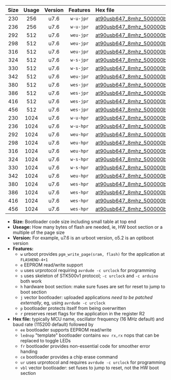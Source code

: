 |Size|Usage|Version|Features|Hex file|
|:-:|:-:|:-:|:-:|:--|
|230|256|u7.6|`w-u-jpr`|[at90usb647_8mhz_500000bps_ur_vbl.hex](https://raw.githubusercontent.com/stefanrueger/urboot/main//at90usb647_8mhz_500000bps_ur_vbl.hex)|
|236|256|u7.6|`w-u-jpr`|[at90usb647_8mhz_500000bps_lednop_ur_vbl.hex](https://raw.githubusercontent.com/stefanrueger/urboot/main//at90usb647_8mhz_500000bps_lednop_ur_vbl.hex)|
|292|512|u7.6|`weu-jpr`|[at90usb647_8mhz_500000bps_ee_ur_vbl.hex](https://raw.githubusercontent.com/stefanrueger/urboot/main//at90usb647_8mhz_500000bps_ee_ur_vbl.hex)|
|298|512|u7.6|`weu-jpr`|[at90usb647_8mhz_500000bps_ee_lednop_ur_vbl.hex](https://raw.githubusercontent.com/stefanrueger/urboot/main//at90usb647_8mhz_500000bps_ee_lednop_ur_vbl.hex)|
|316|512|u7.6|`weu-jpr`|[at90usb647_8mhz_500000bps_ee_lednop_fr_ur_vbl.hex](https://raw.githubusercontent.com/stefanrueger/urboot/main//at90usb647_8mhz_500000bps_ee_lednop_fr_ur_vbl.hex)|
|324|512|u7.6|`w-s-jpr`|[at90usb647_8mhz_500000bps_vbl.hex](https://raw.githubusercontent.com/stefanrueger/urboot/main//at90usb647_8mhz_500000bps_vbl.hex)|
|330|512|u7.6|`w-s-jpr`|[at90usb647_8mhz_500000bps_lednop_vbl.hex](https://raw.githubusercontent.com/stefanrueger/urboot/main//at90usb647_8mhz_500000bps_lednop_vbl.hex)|
|342|512|u7.6|`weu-jpr`|[at90usb647_8mhz_500000bps_ee_lednop_fr_ce_ur_vbl.hex](https://raw.githubusercontent.com/stefanrueger/urboot/main//at90usb647_8mhz_500000bps_ee_lednop_fr_ce_ur_vbl.hex)|
|380|512|u7.6|`wes-jpr`|[at90usb647_8mhz_500000bps_ee_vbl.hex](https://raw.githubusercontent.com/stefanrueger/urboot/main//at90usb647_8mhz_500000bps_ee_vbl.hex)|
|386|512|u7.6|`wes-jpr`|[at90usb647_8mhz_500000bps_ee_lednop_vbl.hex](https://raw.githubusercontent.com/stefanrueger/urboot/main//at90usb647_8mhz_500000bps_ee_lednop_vbl.hex)|
|416|512|u7.6|`wes-jpr`|[at90usb647_8mhz_500000bps_ee_lednop_fr_vbl.hex](https://raw.githubusercontent.com/stefanrueger/urboot/main//at90usb647_8mhz_500000bps_ee_lednop_fr_vbl.hex)|
|456|512|u7.6|`wes-jpr`|[at90usb647_8mhz_500000bps_ee_lednop_fr_ce_vbl.hex](https://raw.githubusercontent.com/stefanrueger/urboot/main//at90usb647_8mhz_500000bps_ee_lednop_fr_ce_vbl.hex)|
|230|1024|u7.6|`w-u-hpr`|[at90usb647_8mhz_500000bps_ur.hex](https://raw.githubusercontent.com/stefanrueger/urboot/main//at90usb647_8mhz_500000bps_ur.hex)|
|236|1024|u7.6|`w-u-hpr`|[at90usb647_8mhz_500000bps_lednop_ur.hex](https://raw.githubusercontent.com/stefanrueger/urboot/main//at90usb647_8mhz_500000bps_lednop_ur.hex)|
|292|1024|u7.6|`weu-hpr`|[at90usb647_8mhz_500000bps_ee_ur.hex](https://raw.githubusercontent.com/stefanrueger/urboot/main//at90usb647_8mhz_500000bps_ee_ur.hex)|
|298|1024|u7.6|`weu-hpr`|[at90usb647_8mhz_500000bps_ee_lednop_ur.hex](https://raw.githubusercontent.com/stefanrueger/urboot/main//at90usb647_8mhz_500000bps_ee_lednop_ur.hex)|
|316|1024|u7.6|`weu-hpr`|[at90usb647_8mhz_500000bps_ee_lednop_fr_ur.hex](https://raw.githubusercontent.com/stefanrueger/urboot/main//at90usb647_8mhz_500000bps_ee_lednop_fr_ur.hex)|
|324|1024|u7.6|`w-s-hpr`|[at90usb647_8mhz_500000bps.hex](https://raw.githubusercontent.com/stefanrueger/urboot/main//at90usb647_8mhz_500000bps.hex)|
|330|1024|u7.6|`w-s-hpr`|[at90usb647_8mhz_500000bps_lednop.hex](https://raw.githubusercontent.com/stefanrueger/urboot/main//at90usb647_8mhz_500000bps_lednop.hex)|
|342|1024|u7.6|`weu-hpr`|[at90usb647_8mhz_500000bps_ee_lednop_fr_ce_ur.hex](https://raw.githubusercontent.com/stefanrueger/urboot/main//at90usb647_8mhz_500000bps_ee_lednop_fr_ce_ur.hex)|
|380|1024|u7.6|`wes-hpr`|[at90usb647_8mhz_500000bps_ee.hex](https://raw.githubusercontent.com/stefanrueger/urboot/main//at90usb647_8mhz_500000bps_ee.hex)|
|386|1024|u7.6|`wes-hpr`|[at90usb647_8mhz_500000bps_ee_lednop.hex](https://raw.githubusercontent.com/stefanrueger/urboot/main//at90usb647_8mhz_500000bps_ee_lednop.hex)|
|416|1024|u7.6|`wes-hpr`|[at90usb647_8mhz_500000bps_ee_lednop_fr.hex](https://raw.githubusercontent.com/stefanrueger/urboot/main//at90usb647_8mhz_500000bps_ee_lednop_fr.hex)|
|456|1024|u7.6|`wes-hpr`|[at90usb647_8mhz_500000bps_ee_lednop_fr_ce.hex](https://raw.githubusercontent.com/stefanrueger/urboot/main//at90usb647_8mhz_500000bps_ee_lednop_fr_ce.hex)|

- **Size:** Bootloader code size including small table at top end
- **Useage:** How many bytes of flash are needed, ie, HW boot section or a multiple of the page size
- **Version:** For example, u7.6 is an urboot version, o5.2 is an optiboot version
- **Features:**
  + `w` urboot provides `pgm_write_page(sram, flash)` for the application at `FLASHEND-4+1`
  + `e` EEPROM read/write support
  + `u` uses urprotocol requiring `avrdude -c urclock` for programming
  + `s` uses skeleton of STK500v1 protocol; `-c urclock` and `-c arduino` both work
  + `h` hardware boot section: make sure fuses are set for reset to jump to boot section
  + `j` vector bootloader: uploaded applications *need to be patched externally*, eg, using `avrdude -c urclock`
  + `p` bootloader protects itself from being overwritten
  + `r` preserves reset flags for the application in the register R2
- **Hex file:** typically MCU name, oscillator frequency (16 MHz default) and baud rate (115200 default) followed by
  + `ee` bootloader supports EEPROM read/write
  + `lednop` "template" bootloader contains `mov rx,rx` nops that can be replaced to toggle LEDs
  + `fr` bootloader provides non-essential code for smoother error handing
  + `ce` bootloader provides a chip erase command
  + `ur` uses urprotocol and requires `avrdude -c urclock` for programming
  + `vbl` vector bootloader: set fuses to jump to reset, not the HW boot section
